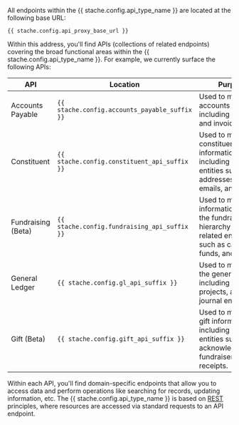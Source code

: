 All endpoints within the {{ stache.config.api_type_name }} are located at the following base URL:

<pre><code class="language-http">{{ stache.config.api_proxy_base_url }}</code></pre>

Within this address, you'll find APIs (collections of related endpoints) covering the broad functional areas within the {{ stache.config.api_type_name }}.  For example, we currently surface the following APIs:

<div class="table-responsive">
  <table class="table table-striped table-hover">
    <thead>
  		<tr>
  			<th>API</th>
  			<th>Location</th>
  			<th>Purpose</th>
  		</tr>
  	</thead>
  	<tbody>
      <tr>
        <td>Accounts Payable</td>
        <td><code class="language-http">{{ stache.config.accounts_payable_suffix }}</code></td>
        <td>Used to manage accounts payable, including vendors and invoices.</td>
      </tr>
      <tr>
        <td>Constituent</td>
        <td><code class="language-http">{{ stache.config.constituent_api_suffix }}</code></td>
        <td>Used to manage constituent information, including related entities such as addresses, phones, emails, and notes.</td>
      </tr>
      <tr>
        <td class="nowrap">Fundraising (Beta)</td>
        <td><code class="language-http">{{ stache.config.fundraising_api_suffix }}</code></td>
        <td>Used to manage information within the fundraising hierarchy and related entities such as campaigns, funds, and appeals.</td>
      </tr>
      <tr>
        <td class="nowrap">General Ledger</td>
        <td><code class="language-http">{{ stache.config.gl_api_suffix }}</code></td>
        <td>Used to manage the general ledger, including accounts, projects, and journal entries.</td>
      </tr>
      <tr>
        <td class="nowrap">Gift (Beta)</td>
        <td><code class="language-http">{{ stache.config.gift_api_suffix }}</code></td>
        <td>Used to manage gift information, including related entities such as acknowledgements, fundraisers, and receipts.</td>
      </tr>
    </tbody>
  </table>
</div>

Within each API, you'll find domain-specific endpoints that allow you to access data and perform operations like searching for records, updating information, etc.  The {{ stache.config.api_type_name }} is based on <a href="https://en.wikipedia.org/wiki/Representational_state_transfer" target="_blank">REST</a> principles, where resources are accessed via standard requests to an API endpoint.